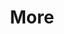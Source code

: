 ---
layout: page
title: More
nav: true
nav_order: 4
dropdown: true
children: 
    - title: GSoC'23
      permalink: /GSoC/
    - title: GSoC'24
      permalink: /GSoC24/
    #   permalink: /projects/
---